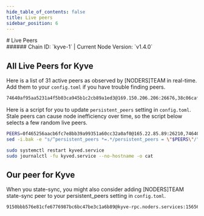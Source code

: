 ```yaml
---
hide_table_of_contents: false
title: Live peers
sidebar_position: 6
---
```


<div class="h1-with-icon icon-kyve">
# Live Peers
</div>
###### Chain ID: `kyve-1` | Current Node Version: `v1.4.0`

## All Live Peers for Kyve
Here is a list of 31 active peers as observed by [NODERS]TEAM in real-time. Add them to your `config.toml` if you have trouble finding peers.

```bash
74640af95aa5231a4f5b03ca945b1c2cb89a1ed3@169.150.206.206:26676,38c06caf92af26d3d6943ff60fecaab7355aa6f1@65.108.232.180:11056,36afae529bd7fb07c6d0650c9acacdd4e5dad32a@23.88.5.169:13656,abd78598669172e674b5fa93be48c8bde6361c5e@146.59.85.223:11056,0f465256aacb6fc7e8bb39a99351a60cc32a0af0@165.22.85.89:26210,b322a6897466c2cdcd2730ac8a410e8e474bc42f@178.162.166.24:45656,68be3bd1182e4a2039d3f4c2a9a63ddee79bc734@65.108.200.61:11124,cc15b4055654ab3beaf76668d1a1e97cd8f696d9@103.180.28.68:26656,2eb9611e3127067f90745cb28903dfe2ef663805@167.71.202.255:26210,b507395f62f3acede750a23a780957de58b26ea6@134.122.14.188:26210,66a74237244c225dfb52f673c65525f67b383213@136.243.36.60:11056,384f86a5cb1d394717903893ac2c311962242a27@2a01:26656,59fcea08fe65920f39055b31b4bab5d5d0d9c126@211.219.19.72:36656,0bfd15bfd8dc7ac8b2e53b59f87ae1e5ebd22301@164.90.196.95:26210,d33779a4b30ee01d0b5c2a903351af54605cda42@194.140.197.61:26656,8b1fc21a45545a4e7fcfec0f706fa1f0aee830dc@65.108.39.140:11056,42cb3ae7c2ecf81964ebac1b2081397d24b79df4@65.108.238.102:11056,5c6f2456d0deb4a5de755240a95bb588f51613e9@18.224.68.223:31306,616c13b4bdec56d308dce99f8453d0522029956d@202.61.243.159:26656,39392cf41c1d7ae8f98b6efaa740dc4abe3002ff@65.109.92.241:20656,22ad629016c8cbaf9195240af6f7f8a857957156@144.76.63.67:26209,d1014d85807b986ea8dabc5ab3eb37845f6864c3@65.108.70.119:43656,f0de43c46ff8dd89a9a34cc2c006d55ecf3a5fe9@85.10.198.18:26656,a66256c1eafabdd7ce0df8688c0e526a562900ba@167.235.177.226:25656,a62ac612362d0fbf0b390136d6be6f83dbbb2410@178.23.126.82:31305,874175afbe613a80fdda7e56d3e55a6ba1365def@65.108.232.181:26656,bb3712bbf2c07a3642690712cba3c46ea96f3c22@176.9.92.135:60956,8833c4319be8dd843a4523609538b7e11d992b5f@169.150.206.202:26676,b24c17c944ee77cec04e227b35ec35995aea1417@23.88.74.54:26656,307f4024107ef114dba355fe97dab44b8b45cefc@38.242.253.58:29656,2d3b8fa61527f272f811fdaa7fbf72a414394351@104.196.101.86:26656
```

Here is a script for you to update `persistent_peers` setting in `config.toml`. Stale peers can cause node inefficiency over time, so the script below selects a few random live peers.

```bash
PEERS=0f465256aacb6fc7e8bb39a99351a60cc32a0af0@165.22.85.89:26210,74640af95aa5231a4f5b03ca945b1c2cb89a1ed3@169.150.206.206:26676,f0de43c46ff8dd89a9a34cc2c006d55ecf3a5fe9@85.10.198.18:26656,bb3712bbf2c07a3642690712cba3c46ea96f3c22@176.9.92.135:60956,a62ac612362d0fbf0b390136d6be6f83dbbb2410@178.23.126.82:31305
sed -i.bak -e "s/^persistent_peers *=.*/persistent_peers = \"$PEERS\"/" ~/.kyve/config/config.toml

sudo systemctl restart kyved.service
sudo journalctl -fu kyved.service --no-hostname -o cat
```

## Our peer for Kyve
When you state-sync, you might also consider adding [NODERS]TEAM state-sync peer to your persistent_peers setting in `config.toml`.

```bash
9150bbb576e81cfe6776987bc6bc47be3c1a6b89@kyve-rpc.noders.services:15656
```